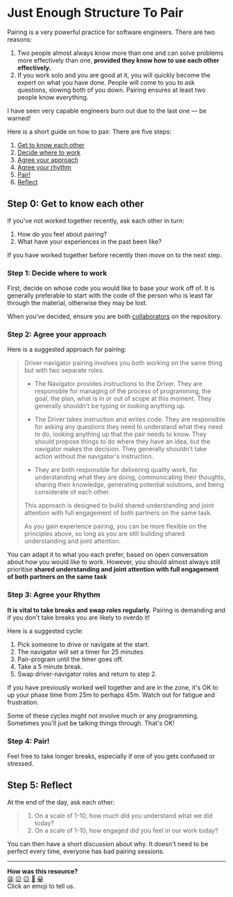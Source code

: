 # Just Enough Structure To Pair

Pairing is a very powerful practice for software engineers. There are two
reasons:

1. Two people almost always know more than one and can solve problems more
   effectively than one, **provided they know how to use each other
   effectively.**
2. If you work solo and you are good at it, you will quickly become the expert
   on what you have done. People will come to you to ask questions, slowing both
   of you down. Pairing ensures at least two people know everything.

I have seen very capable engineers burn out due to the last one — be warned!

Here is a short guide on how to pair. There are five steps:

1. [Get to know each other](#step-0-get-to-know-each-other)
2. [Decide where to work](#step-1-decide-where-to-work)
3. [Agree your approach](#step-2-agree-your-approach)
4. [Agree your rhythm](#step-3-agree-your-rhythm)
5. [Pair!](#step-4-pair)
6. [Reflect](#step-5-reflect)

<!-- OMITTED -->

## Step 0: Get to know each other

If you've not worked together recently, ask each other in turn:

1. How do you feel about pairing?
2. What have your experiences in the past been like?

If you have worked together before recently then move on to the next step.

### Step 1: Decide where to work

First, decide on whose code you would like to base your work off of. It is
generally preferable to start with the code of the person who is least far
through the material, otherwise they may be lost.

When you've decided, ensure you are both
[collaborators](just_enough_git.md#add-a-collaborator) on the repository.

### Step 2: Agree your approach

Here is a suggested approach for pairing:

> Driver-navigator pairing involves you both working on the same thing but with
> two separate roles.
> 
> * The Navigator provides instructions to the Driver. They are responsible for
>   managing of the process of programming, the goal, the plan, what is in or
>   out of scope at this moment. They generally shouldn't be typing or looking
>   anything up.
> 
> * The Driver takes instruction and writes code. They are responsible for
>   asking any questions they need to understand what they need to do, looking
>   anything up that the pair needs to know. They should propose things to do
>   where they have an idea, but the navigator makes the decision. They
>   generally shouldn't take action without the navigator's instruction.
> 
> * They are both responsible for delivering quality work, for understanding
>   what they are doing, communicating their thoughts, sharing their knowledge,
>   generating potential solutions, and being considerate of each other.
> 
> This approach is designed to build shared understanding and joint attention
> with full engagement of both partners on the same task. 
> 
> As you gain experience pairing, you can be more flexible on the principles
> above, so long as you are still building shared understanding and joint
> attention.

You can adapt it to what you each prefer, based on open conversation about how
you would like to work. However, you should almost always still prioritise
**shared understanding and joint attention with full engagement of both partners
on the same task**

### Step 3: Agree your Rhythm

**It is vital to take breaks and swap roles regularly.** Pairing is demanding
and if you don't take breaks you are likely to overdo it!

Here is a suggested cycle:

1. Pick someone to drive or navigate at the start.
2. The navigator will set a timer for 25 minutes.
3. Pair-program until the timer goes off.
4. Take a 5 minute break.
5. Swap driver-navigator roles and return to step 2.

If you have previously worked well together and are in the zone, it's OK to up
your phase time from 25m to perhaps 45m. Watch out for fatigue and frustration.

Some of these cycles might not involve much or any programming. Sometimes you'll
just be talking things through. That's OK!

### Step 4: Pair!

Feel free to take longer breaks, especially if one of you gets confused or
stressed.

## Step 5: Reflect

At the end of the day, ask each other:

> 1. On a scale of 1-10, how much did you understand what we did today?
> 2. On a scale of 1-10, how engaged did you feel in our work today?

You can then have a short discussion about why. It doesn't need to be perfect
every time, everyone has bad pairing sessions.

<!-- OMITTED -->


<!-- BEGIN GENERATED SECTION DO NOT EDIT -->

---

**How was this resource?**  
[😫](https://airtable.com/shrUJ3t7KLMqVRFKR?prefill_Repository=makersacademy/golden-square&prefill_File=pills/just_enough_pairing.md&prefill_Sentiment=😫) [😕](https://airtable.com/shrUJ3t7KLMqVRFKR?prefill_Repository=makersacademy/golden-square&prefill_File=pills/just_enough_pairing.md&prefill_Sentiment=😕) [😐](https://airtable.com/shrUJ3t7KLMqVRFKR?prefill_Repository=makersacademy/golden-square&prefill_File=pills/just_enough_pairing.md&prefill_Sentiment=😐) [🙂](https://airtable.com/shrUJ3t7KLMqVRFKR?prefill_Repository=makersacademy/golden-square&prefill_File=pills/just_enough_pairing.md&prefill_Sentiment=🙂) [😀](https://airtable.com/shrUJ3t7KLMqVRFKR?prefill_Repository=makersacademy/golden-square&prefill_File=pills/just_enough_pairing.md&prefill_Sentiment=😀)  
Click an emoji to tell us.

<!-- END GENERATED SECTION DO NOT EDIT -->
